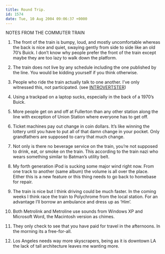 ```yaml
---
title: Round Trip.
id: 1574
date: Tue, 10 Aug 2004 09:06:37 +0000
---
```


NOTES FROM THE COMMUTER TRAIN



1. The front of the train is bumpy, loud, and mostly uncomfortable whereas the back is nice and quiet, swaying gently from side to side like an old 70’s Buick. I don’t know why people prefer the front of the train except maybe they are too lazy to walk down the platform.  

2. The train does not live by any schedule including the one published by the line. You would be kidding yourself if you think otherwise.  

3. People who ride the train actually talk to one another. I’ve only witnessed this, not participated. (see [<span class="caps">INTROVERTSTER</span>](https://www.airbagindustries.com/introvertster))  

4. Using a trackpad on a laptop sucks, especially in the back of a 1970’s Buick.  

5. More people get on and off at Fullerton than any other station along the line with exception of Union Station where everyone has to get off.  

6. Ticket machines pay out change in coin dollars. It’s like winning the lottery until you have to put all of that damn change in your pocket. Only grandfathers are supposed to carry that much change.  

7. Not only is there no beverage service on the train, you’re not supposed to drink, eat, or smoke on the train. This according to the train nazi who wears something similar to Batman’s utility belt.  

8. My forth generation iPod is sucking some major wind right now. From one track to another (same album) the volume is all over the place. Either this is a new feature or this thing needs to go back to homebase for repair.  

9. The train is nice but I think driving could be much faster. In the coming weeks I think race the train to Polychrome from the local station. For an advantage I’ll borrow an ambulance and dress up as ‘Him’.  

10. Both Metrolink and Metroline use sounds from Windows <span class="caps">XP</span> and Microsoft Word, the Macintosh version as chimes.  

11. They only check to see that you have paid for travel in the afternoons. In the morning its a free-for-all.  

12. Los Angeles needs way more skyscrapers, being as it is downtown <span class="caps">LA</span> the lack of tall architecture leaves me wanting more.





